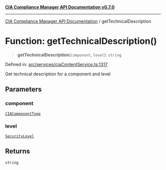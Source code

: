 [**CIA Compliance Manager API Documentation v0.7.0**](../README.md)

***

[CIA Compliance Manager API Documentation](../globals.md) / getTechnicalDescription

# Function: getTechnicalDescription()

> **getTechnicalDescription**(`component`, `level`): `string`

Defined in: [src/services/ciaContentService.ts:1317](https://github.com/Hack23/cia-compliance-manager/blob/main/src/services/ciaContentService.ts#L1317)

Get technical description for a component and level

## Parameters

### component

[`CIAComponentType`](../type-aliases/CIAComponentType.md)

### level

[`SecurityLevel`](../type-aliases/SecurityLevel.md)

## Returns

`string`
